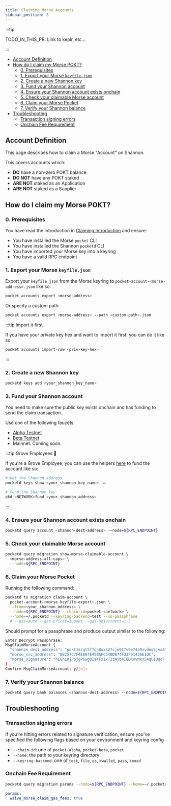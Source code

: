```yaml
---
title: Claiming Morse Accounts
sidebar_position: 6
---
```


:::tip

TODO_IN_THIS_PR: Link to keplr, etc...

:::

- [Account Definition](#account-definition)
- [How do I claim my Morse POKT?](#how-do-i-claim-my-morse-pokt)
  - [0. Prerequisites](#0-prerequisites)
  - [1. Export your Morse `keyfile.json`](#1-export-your-morse-keyfilejson)
  - [2. Create a new Shannon key](#2-create-a-new-shannon-key)
  - [3. Fund your Shannon account](#3-fund-your-shannon-account)
  - [4. Ensure your Shannon account exists onchain](#4-ensure-your-shannon-account-exists-onchain)
  - [5. Check your claimable Morse account](#5-check-your-claimable-morse-account)
  - [6. Claim your Morse Pocket](#6-claim-your-morse-pocket)
  - [7. Verify your Shannon balance](#7-verify-your-shannon-balance)
- [Troubleshooting](#troubleshooting)
  - [Transaction signing errors](#transaction-signing-errors)
  - [Onchain Fee Requirement](#onchain-fee-requirement)

## Account Definition

This page describes how to claim a Morse "Account" on Shannon.

This covers accounts which:

- **DO** have a non-zero POKT balance
- **DO NOT** have any POKT staked
- **ARE NOT** staked as an Application
- **ARE NOT** staked as a Supplier

## How do I claim my Morse POKT?

### 0. Prerequisites

You have read the introduction in [Claiming Introduction](./5_claiming_introduction.md) and ensure:

- You have installed the Morse `pocket` CLI
- You have installed the Shannon `pocketd` CLI
- You have imported your Morse key into a keyring
- You have a valid RPC endpoint

### 1. Export your Morse `keyfile.json`

Export your `keyfile.json` from the Morse keyring to `pocket-account-<morse-address>.json` like so:

```bash
pocket accounts export <morse-address>
```

Or specify a custom path:

```bash
pocket accounts export <morse-address> --path <custom-path>.json
```

:::tip Import it first

If you have your private key hex and want to import it first, you can do it like so

```bash
pocket accounts import-raw <priv-key-hex>
```

:::

### 2. Create a new Shannon key

```bash
pocketd keys add <your_shannon_key_name>
```

### 3. Fund your Shannon account

You need to make sure the public key exists onchain and has funding to send the claim transaction.

Use one of the following faucets:

- [Alpha Testnet](https://faucet.alpha.testnet.pokt.network/)
- [Beta Testnet](https://faucet.beta.testnet.pokt.network/)
- Mainnet: Coming soon.

:::tip Grove Employees 🌿

If you're a Grove Employee, you can use the helpers [here](https://www.notion.so/buildwithgrove/Playbook-Streamlining-rc-helpers-for-Shannon-Alpha-Beta-Main-Network-Environments-152a36edfff680019314d468fad88864?pvs=4) to fund the account like so:

```bash
# Get the Shannon address
pocketd keys show <your_shannon_key_name> -a

# Fund the Shannon key
pkd_<NETWORK>fund <your_shannon_address>
```

:::

### 4. Ensure your Shannon account exists onchain

```bash
pocketd query account <shannon-dest-address> --node=${RPC_ENDPOINT}
```

### 5. Check your claimable Morse account

```bash
pocketd query migration show-morse-claimable-account \
  <morse-address-all-caps> \
  --node=${RPC_ENDPOINT}
```

### 6. Claim your Morse Pocket

Running the following command:

```bash
pocketd tx migration claim-account \
  pocket-account-<morse-keyfile-export>.json \
  --from=<your_shannon_address> \
  --node=${RPC_ENDPOINT} --chain-id=pocket-<network> \
  --home=~/.pocketd --keyring-backend=test --no-passphrase
  # --gas=auto --gas-prices=1upokt --gas-adjustment=1.5
```

Should prompt for a passphrase and produce output similar to the following:

```bash
Enter Decrypt Passphrase:
MsgClaimMorseAccount {
  "shannon_dest_address": "pokt1mrqt5f7qh8uxs27cjm9t7v9e74a9vvdnq5jva4",
  "morse_src_address": "8B257C7F4E884E49BAFC540D874F33F91436E1DC",
  "morse_signature": "hLGhLRjP6jgP6wgOIaYFxIxT3z4jb4IBDKovMkX5AqUsOqdF+rEIO5aofOKnmYW9BkqL0v2DfUfE3nj25FNhBA=="
}
Confirm MsgClaimMorseAccount: y/[n]:
```

### 7. Verify your Shannon balance

```bash
pocketd query bank balances <shannon-dest-address> --node=${RPC_ENDPOINT}
```

## Troubleshooting

### Transaction signing errors

If you're hitting errors related to signature verification, ensure you've specified
the following flags based on your environment and keyring config

- `--chain-id`: one of `pocket-alpha`, `pocket-beta`, `pocket`
- `--home`: the path to your keyring directory
- `--keyring-backend`: one of `test`, `file`, `os`, `kwallet`, `pass`, `keosd`

### Onchain Fee Requirement

```bash
pocketd query migration params --node=${RPC_ENDPOINT} --home=~/.pocketd
```

```yaml
params:
  waive_morse_claim_gas_fees: true
```
